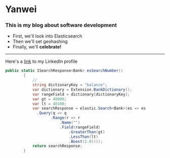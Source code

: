 # Yanwei

### This is my blog about software development

- First, we'll look into Elasticsearch
- Then we'll set geohashing
- Finally, we'll **celebrate!**

---

Here's a [link](https://www.linkedin.com/in/%E7%87%95%E4%BC%9F-%E8%AE%B8-ba37b2b1/) to my LinkedIn profile

```csharp
public static ISearchResponse<Bank> esSearchNumber()
        {
            //
            string dictionaryKey = "balance";
            var dictionary = Extension.BankDictionary();
            var rangeField = dictionary[dictionaryKey];
            var gt = 40000;
            var lt = 40100;
            var searchResponse = elastic.Search<Bank>(es => es
              .Query(q => q
                    .Range(r => r
                        .Name("")
                        .Field(rangeField)
                            .GreaterThan(gt)
                            .LessThan(lt)
                            .Boost(2.0))));
            return searchResponse;
        }
```
